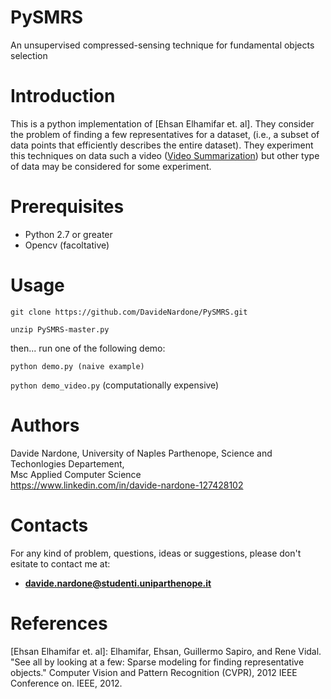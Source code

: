 # PySMRS
An unsupervised compressed-sensing technique for fundamental objects selection

# Introduction

This is a python implementation of [Ehsan Elhamifar et. al]. They consider the problem of finding a few representatives for a dataset, (i.e., a subset of data points that efficiently describes the entire dataset). They experiment this techniques on data such a video ([Video Summarization](http://encyclopedia.jrank.org/articles/pages/6930/Video-Summarization.html)) but other type of data may be considered for some experiment.


# Prerequisites

  - Python 2.7 or greater <br>
  - Opencv (facoltative)
  
# Usage

`git clone https://github.com/DavideNardone/PySMRS.git` <br>

`unzip PySMRS-master.py`

then... run one of the following demo:

`python demo.py (naive example)` <br>

`python demo_video.py` (computationally expensive)

# Authors

Davide Nardone, University of Naples Parthenope, Science and Techonlogies Departement,<br> Msc Applied Computer Science <br/>
https://www.linkedin.com/in/davide-nardone-127428102

# Contacts

For any kind of problem, questions, ideas or suggestions, please don't esitate to contact me at: 
- **davide.nardone@studenti.uniparthenope.it**

# References

[Ehsan Elhamifar et. al]: Elhamifar, Ehsan, Guillermo Sapiro, and Rene Vidal. "See all by looking at a few: Sparse modeling for finding representative objects." Computer Vision and Pattern Recognition (CVPR), 2012 IEEE Conference on. IEEE, 2012.
